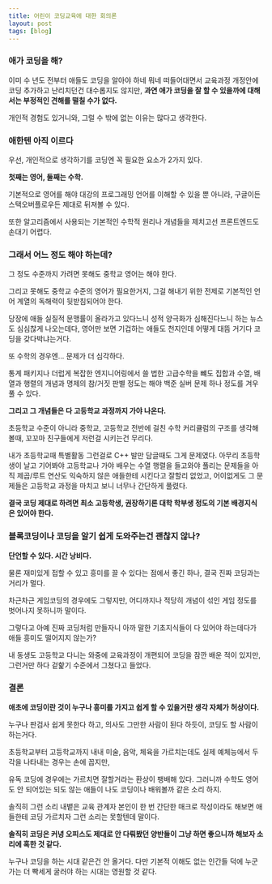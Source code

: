 ```yaml
---
title: 어린이 코딩교육에 대한 회의론
layout: post
tags: [blog]
---
```


### 애가 코딩을 해?

이미 수 년도 전부터 애들도 코딩을 알아야 하네 뭐네 떠들어대면서 교육과정 개정안에 코딩 추가하고 난리치던건 대수롭지도 않지만, 
**과연 애가 코딩을 잘 할 수 있을까에 대해서는 부정적인 견해를 떨칠 수가 없다.**

개인적 경험도 있거니와, 그럴 수 밖에 없는 이유는 많다고 생각한다.

### 애한텐 아직 이르다

우선, 개인적으로 생각하기를 코딩엔 꼭 필요한 요소가 2가지 있다.

**첫째는 영어, 둘째는 수학.**

기본적으로 영어를 해야 대강의 프로그래밍 언어를 이해할 수 있을 뿐 아니라, 구글이든 스택오버플로우든 제대로 뒤져볼 수 있다.

또한 알고리즘에서 사용되는 기본적인 수학적 원리나 개념들을 제치고선 프론트엔드도 손대기 어렵다.

### 그래서 어느 정도 해야 하는데?

그 정도 수준까지 가려면 못해도 중학교 영어는 해야 한다.

그리고 못해도 중학교 수준의 영어가 필요한거지, 그걸 해내기 위한 전제로 기본적인 언어 계열의 독해력이 뒷받침되어야 한다.

당장에 애들 실질적 문맹률이 올라가고 있다느니 성적 양극화가 심해진다느니 하는 뉴스도 심심찮게 나오는데다,
영어만 보면 기겁하는 애들도 천지인데 어떻게 대뜸 거기다 코딩을 갖다박냐는거다.

또 수학의 경우엔... 문제가 더 심각하다.

통계 패키지나 더럽게 복잡한 엔지니어링에서 쓸 법한 고급수학을 뺴도 집합과 수열, 배열과 행렬의 개념과 명제의 참/거짓 판별 정도는 해야 
백준 실버 문제 하나 정도를 겨우 풀 수 있다.

**그리고 그 개념들은 다 고등학교 과정까지 가야 나온다.**

초등학교 수준이 아니라 중학교, 고등학교 전반에 걸친 수학 커리큘럼의 구조를 생각해볼때, 꼬꼬마 친구들에게 저런걸 시키는건 무리다.

내가 초등학교때 특별활동 그런걸로 C++ 발만 담글때도 그게 문제였다. 아무리 초등학생이 날고 기어봐야 고등학교나 가야 배우는 수열 행렬을 들고와야 풀리는 문제들을
아직 제곱/루트 연산도 익숙하지 않은 애들한테 시킨다고 잘할리 없었고, 어이없게도 그 문제들은 고등학교 과정을 마치고 보니 너무나 간단하게 풀렸다.

**결국 코딩 제대로 하려면 최소 고등학생, 권장하기론 대학 학부생 정도의 기본 배경지식은 있어야 한다.**

### 블록코딩이나 코딩을 알기 쉽게 도와주는건 괜찮지 않나?

**단언할 수 있다. 시간 낭비다.**

물론 재미있게 접할 수 있고 흥미를 끌 수 있다는 점에서 좋긴 하나, 결국 진짜 코딩과는 거리가 멀다.

차근차근 게임코딩의 경우에도 그렇지만, 어디까지나 적당히 개념이 섞인 게임 정도를 벗어나지 못하니까 말이다.

그렇다고 아예 진짜 코딩처럼 만들자니 아까 말한 기초지식들이 다 있어야 하는데다가 애들 흥미도 떨어지지 않는가?

내 동생도 고등학교 다니는 와중에 교육과정이 개편되어 코딩을 잠깐 배운 적이 있지만, 그런거만 하다 겉핥기 수준에서 그쳤다고 들었다.

### 결론

**애초에 코딩이란 것이 누구나 흥미를 가지고 쉽게 할 수 있을거란 생각 자체가 허상이다.**

누구나 판검사 쉽게 못한다 하고, 의사도 그만한 사람이 된다 하듯이, 코딩도 할 사람이 하는거다.

초등학교부터 고등학교까지 내내 미술, 음악, 체육을 가르치는데도 실제 예체능에서 두각을 나타내는 경우는 손에 꼽지만,

유독 코딩에 경우에는 가르치면 잘할거라는 환상이 팽배해 있다. 그러니까 수학도 영어도 안 되어있는 되도 않는 애들이 나도 코딩이나 배워볼까 같은 소리 하지.

솔직히 그런 소리 내뱉은 교육 관계자 본인이 한 번 간단한 매크로 작성이라도 해보면 애들한테 코딩 가르치자 그런 소리는 못할텐데 말이다.

**솔직히 코딩은 커녕 오피스도 제대로 안 다뤄봤던 양반들이 그냥 하면 좋으니까 해보자 소리에 혹한 것 같다.**

누구나 코딩을 하는 시대 같은건 안 올거다. 다만 기본적 이해도 없는 인간들 덕에 누군가는 더 빡세게 굴러야 하는 시대는 영원할 것 같다.




